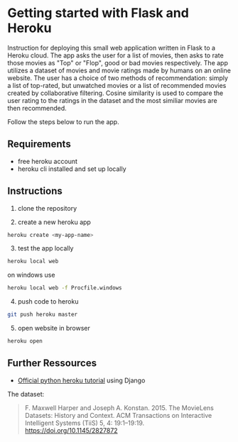 # Getting started with Flask and Heroku

Instruction for deploying this small web application written in Flask to a Heroku cloud.
The app asks the user for a list of movies, then asks to rate those movies as "Top" or "Flop", good or bad movies respectively.
The app utilizes a dataset of movies and movie ratings made by humans on an online website.
The user has a choice of two methods of recommendation: simply a list of top-rated, but unwatched movies or a list of recommended movies created by collaborative filtering. Cosine similarity is used to compare the user rating to the ratings in the dataset and the most similiar movies are then recommended.

Follow the steps below to run the app.

## Requirements

- free heroku account
- heroku cli installed and set up locally 

## Instructions

1. clone the repository

2. create a new heroku app

```bash
heroku create <my-app-name>
```

3. test the app locally

```bash on *nix
heroku local web
```

on windows use 

```bash
heroku local web -f Procfile.windows
```

4. push code to heroku

```bash
git push heroku master
```

5. open website in browser

```bash
heroku open
```


## Further Ressources

- [Official python heroku tutorial](https://devcenter.heroku.com/articles/getting-started-with-python) using Django

The dataset:
> F. Maxwell Harper and Joseph A. Konstan. 2015. The MovieLens Datasets: History and Context. ACM Transactions on Interactive Intelligent Systems (TiiS) 5, 4: 19:1–19:19. <https://doi.org/10.1145/2827872>